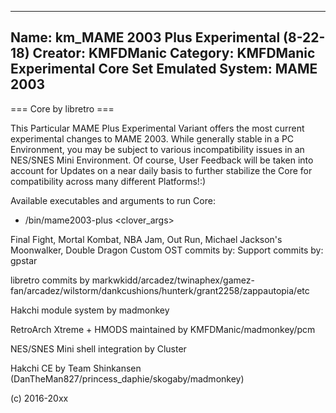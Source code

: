 -----------------------
Name: km_MAME 2003 Plus Experimental (8-22-18)
Creator: KMFDManic
Category: KMFDManic Experimental Core Set
Emulated System: MAME 2003
-----------------------
=== Core by libretro ===

This Particular MAME Plus Experimental Variant offers the most current experimental
changes to MAME 2003. While generally stable in a PC Environment, you 
may be subject to various incompatibility issues in an NES/SNES Mini
Environment. Of course, User Feedback will be taken into account for Updates
on a near daily basis to further stabilize the Core for compatibility across
many different Platforms!:)    

Available executables and arguments to run Core:
- /bin/mame2003-plus <rom> <clover_args>

Final Fight, Mortal Kombat, NBA Jam, Out Run, Michael Jackson's Moonwalker, Double Dragon Custom OST commits by: Support commits by:
gpstar

libretro commits by markwkidd/arcadez/twinaphex/gamez-fan/arcadez/wilstorm/dankcushions/hunterk/grant2258/zappautopia/etc

Hakchi module system by madmonkey

RetroArch Xtreme + HMODS maintained by KMFDManic/madmonkey/pcm

NES/SNES Mini shell integration by Cluster

Hakchi CE by Team Shinkansen (DanTheMan827/princess_daphie/skogaby/madmonkey)

(c) 2016-20xx
